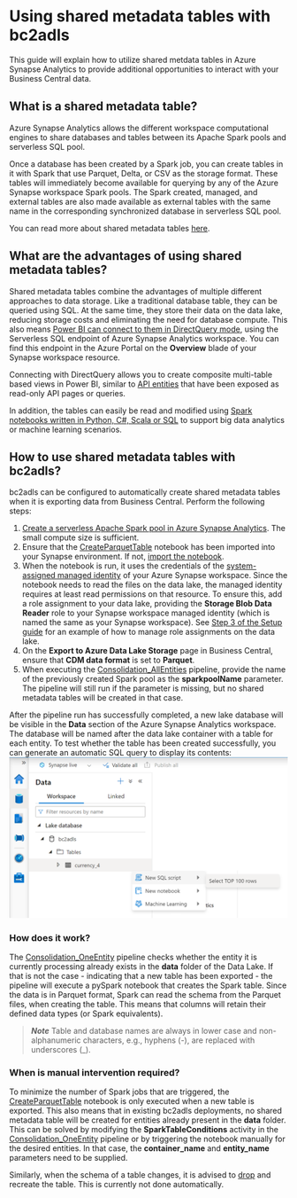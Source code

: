# Using shared metadata tables with bc2adls

This guide will explain how to utilize shared metdata tables in Azure Synapse Analytics to provide additional opportunities to interact with your Business Central data.


## What is a shared metadata table?

Azure Synapse Analytics allows the different workspace computational engines to share databases and tables between its Apache Spark pools and serverless SQL pool.

Once a database has been created by a Spark job, you can create tables in it with Spark that use Parquet, Delta, or CSV as the storage format. These tables will immediately become available for querying by any of the Azure Synapse workspace Spark pools. The Spark created, managed, and external tables are also made available as external tables with the same name in the corresponding synchronized database in serverless SQL pool.

You can read more about shared metadata tables [here](https://learn.microsoft.com/en-us/azure/synapse-analytics/metadata/table).


## What are the advantages of using shared metadata tables?

Shared metadata tables combine the advantages of multiple different approaches to data storage. Like a traditional database table, they can be queried using SQL. At the same time, they store their data on the data lake, reducing storage costs and eliminating the need for database compute. This also means [Power BI can connect to them in DirectQuery mode](https://learn.microsoft.com/en-us/azure/synapse-analytics/sql/tutorial-connect-power-bi-desktop#4---create-power-bi-report), using the Serverless SQL endpoint of Azure Synapse Analytics workspace. You can find this endpoint in the Azure Portal on the **Overview** blade of your Synapse workspace resource.

Connecting with DirectQuery allows you to create composite multi-table based views in Power BI, similar to [API entities](https://learn.microsoft.com/en-us/dynamics365/business-central/dev-itpro/webservices/api-overview) that have been exposed as read-only API pages or queries. 

In addition, the tables can easily be read and modified using [Spark notebooks written in Python, C#, Scala or SQL](https://learn.microsoft.com/en-us/azure/synapse-analytics/spark/apache-spark-development-using-notebooks) to support big data analytics or machine learning scenarios.

## How to use shared metadata tables with bc2adls?

bc2adls can be configured to automatically create shared metadata tables when it is exporting data from Business Central. Perform the following steps:
1. [Create a serverless Apache Spark pool in Azure Synapse Analytics](https://learn.microsoft.com/en-us/azure/synapse-analytics/quickstart-create-apache-spark-pool-studio). The small compute size is sufficient. 
1. Ensure that the [CreateParquetTable](/synapse/notebook/CreateParquetTable.ipynb) notebook has been imported into your Synapse environment. If not, [import the notebook](https://learn.microsoft.com/en-us/azure/synapse-analytics/spark/apache-spark-development-using-notebooks#create-a-notebook). 
1. When the notebook is run, it uses the credentials of the [system-assigned managed identity](https://learn.microsoft.com/en-us/azure/synapse-analytics/synapse-service-identity#system-assigned-managed-identity) of your Azure Synapse workspace. Since the notebook needs to read the files on the data lake, the managed identity requires at least read permissions on that resource. To ensure this, add a role assignment to your data lake, providing the **Storage Blob Data Reader** role to your Synapse workspace managed identity (which is named the same as your Synapse workspace). See [Step 3 of the Setup guide](https://github.com/microsoft/bc2adls/blob/main/.assets/Setup.md#step-3-connect-credential-to-the-blob-storage) for an example of how to manage role assignments on the data lake.
1. On the **Export to Azure Data Lake Storage** page in Business Central, ensure that **CDM data format** is set to **Parquet**. 
1. When executing the [Consolidation_AllEntities](/synapse/pipeline/Consolidation_AllEntities.json) pipeline, provide the name of the previously created Spark pool as the **sparkpoolName** parameter. The pipeline will still run if the parameter is missing, but no shared metadata tables will be created in that case.

After the pipeline run has successfully completed, a new lake database will be visible in the **Data** section of the Azure Synapse Analytics workspace. The database will be named after the data lake container with a table for each entity. To test whether the table has been created successfully, you can generate an automatic SQL query to display its contents:
![](/.assets/shared_metadata_table_sql_query.png "Select TOP 100 FROM shared metadata table")

### How does it work?

The [Consolidation_OneEntity](/synapse/pipeline/Consolidation_OneEntity.json) pipeline checks whether the entity it is currently processing already exists in the **data** folder of the Data Lake. If that is not the case - indicating that a new table has been exported - the pipeline will execute a pySpark notebook that creates the Spark table. Since the data is in Parquet format, Spark can read the schema from the Parquet files, when creating the table. This means that columns will retain their defined data types (or Spark equivalents).

> **<em>Note</em>** 
> Table and database names are always in lower case and non-alphanumeric characters, e.g., hyphens (-), are replaced with underscores (_).

### When is manual intervention required?

To minimize the number of Spark jobs that are triggered, the [CreateParquetTable](/synapse/notebook/CreateParquetTable.ipynb) notebook is only executed when a new table is exported.
This also means that in existing bc2adls deployments, no shared metadata table will be created for entities already present in the **data** folder. This can be solved by modifying the **SparkTableConditions** activity in the [Consolidation_OneEntity](/synapse/pipeline/Consolidation_OneEntity.json) pipeline or by triggering the notebook manually for the desired entities. In that case, the **container_name** and **entity_name** parameters need to be supplied.

Similarly, when the schema of a table changes, it is advised to [drop](https://spark.apache.org/docs/3.0.0/sql-ref-syntax-ddl-drop-table.html) and recreate the table. This is currently not done automatically.
